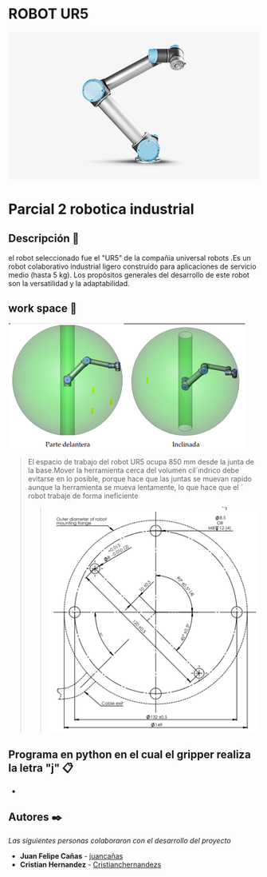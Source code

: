 
# ROBOT UR5
![2222](https://github.com/cristianchernandezs/Parcial_2_robotica/blob/main/fondo.png)

# Parcial 2 robotica industrial

## Descripción 📃
el robot seleccionado fue el "UR5" de la compañia universal robots .Es un robot colaborativo industrial ligero construido para aplicaciones de servicio medio (hasta 5 kg). Los propósitos generales del desarrollo de este robot son la versatilidad y la adaptabilidad.


## work space 🎯
![2223](https://github.com/cristianchernandezs/Parcial_2_robotica/blob/main/espacio.png)
>El espacio de trabajo del robot UR5 ocupa 850 mm desde la junta de la base.Mover la herramienta cerca
del volumen cil´ındrico debe evitarse en lo posible, porque hace que las juntas se
muevan rapido aunque la herramienta se mueva lentamente, lo que hace que el ´
robot trabaje de forma ineficiente
>>![2223](https://github.com/cristianchernandezs/Parcial_2_robotica/blob/main/Captura%20de%20pantalla%202021-10-09%20234718.png)
## Programa en python en el cual el gripper realiza la letra "j" 📋
-




   [Jupyter Notebook]: <Jupiter_Notebook/Proyecto_Google_Play_Store_Apps.ipynb>
   [Reporte LATEX]: <Reporte/Reporte.tex>
   [Reporte PDF]: <Reporte/Reporte.pdf>
   [Póster]: <>
   [Video]: <>



## Autores ✒️

_Las siguientes personas colaboraron con el desarrollo del proyecto_

* **Juan Felipe Cañas** - [juancañas](https://github.com/jcscorpion)
* **Cristian Hernandez** - [Cristianchernandezs](https://github.com/cristianchernandezs)
 
